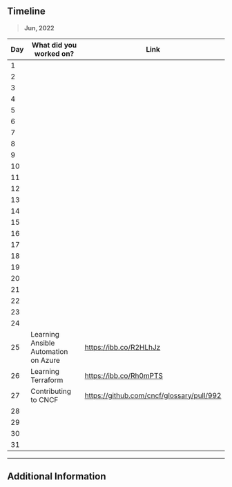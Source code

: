 ## Timeline

> **Jun, 2022**

|Day|What did you worked on?|Link|
|-------|------|--------|
|1|||
|2|||
|3|||
|4|||
|5|||
|6|||
|7|||
|8|||
|9|||
|10|||
|11|||
|12|||
|13|||
|14|||
|15|||
|16|||
|17|||
|18|||
|19|||
|20|||
|21|||
|22|||
|23|||
|24|||
|25|Learning Ansible Automation on Azure|https://ibb.co/R2HLhJz|
|26|Learning Terraform|https://ibb.co/Rh0mPTS|
|27|Contributing to CNCF|https://github.com/cncf/glossary/pull/992|
|28|||
|29|||
|30|||
|31|||



---

## Additional Information
